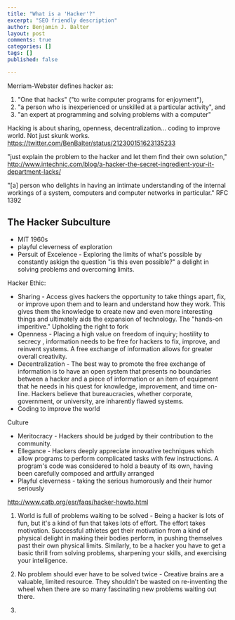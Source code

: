```yaml
---
title: "What is a 'Hacker'?"
excerpt: "SEO friendly description"
author: Benjamin J. Balter
layout: post
comments: true
categories: []
tags: []
published: false

---
```


Merriam-Webster defines hacker as:

  1. "One that hacks" ("to write computer programs for enjoyment"), 
  2. "a person who is inexperienced or unskilled at a particular activity", and
  3. "an expert at programming and solving problems with a computer"

Hacking is about sharing, openness, decentralization… coding to improve world. Not just skunk works. https://twitter.com/BenBalter/status/212300151623135233

"just explain the problem to the hacker and let them find their own solution," http://www.intechnic.com/blog/a-hacker-the-secret-ingredient-your-it-department-lacks/

"[a] person who delights in having an intimate understanding of the internal workings of a system, computers and computer networks in particular."  RFC 1392

## The Hacker Subculture

* MIT 1960s
* playful cleverness of exploration
* Persuit of Excelence - Exploring the limits of what's possible by constantly askign the question "is this even possible?"
a delight in solving problems and overcoming limits.

Hacker Ethic:

* Sharing - Access gives hackers the opportunity to take things apart, fix, or improve upon them and to learn and understand how they work. This gives them the knowledge to create new and even more interesting things and ultimately aids the expansion of technology. The "hands-on imperitive." Upholding the right to fork
* Openness - Placing a high value on freedom of inquiry; hostility to secrecy , information needs to be free for hackers to fix, improve, and reinvent systems. A free exchange of information allows for greater overall creativity.
* Decentralization - The best way to promote the free exchange of information is to have an open system that presents no boundaries between a hacker and a piece of information or an item of equipment that he needs in his quest for knowledge, improvement, and time on-line. Hackers believe that bureaucracies, whether corporate, government, or university, are inharently flawed systems.
* Coding to improve the world

Culture
* Meritocracy - Hackers should be judged by their contribution to the community. 
* Ellegance - Hackers deeply appreciate innovative techniques which allow programs to perform complicated tasks with few instructions. A program's code was considered to hold a beauty of its own, having been carefully composed and artfully arranged
* Playful cleverness - taking the serious humorously and their humor seriously

http://www.catb.org/esr/faqs/hacker-howto.html

1. World is full of problems waiting to be solved - Being a hacker is lots of fun, but it's a kind of fun that takes lots of effort. The effort takes motivation. Successful athletes get their motivation from a kind of physical delight in making their bodies perform, in pushing themselves past their own physical limits. Similarly, to be a hacker you have to get a basic thrill from solving problems, sharpening your skills, and exercising your intelligence.
2. No problem should ever have to be solved twice - Creative brains are a valuable, limited resource. They shouldn't be wasted on re-inventing the wheel when there are so many fascinating new problems waiting out there.

3.